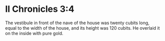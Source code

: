 # II Chronicles 3:4

The vestibule in front of the nave of the house was twenty cubits long, equal to the width of the house, and its height was 120 cubits. He overlaid it on the inside with pure gold.
